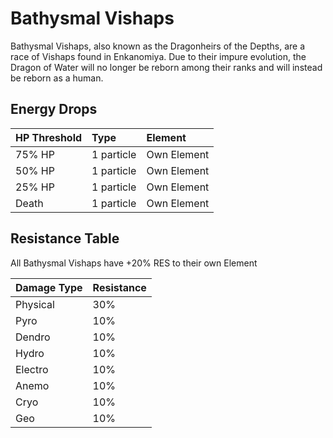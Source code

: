 # Bathysmal Vishaps
Bathysmal Vishaps, also known as the Dragonheirs of the Depths, are a race of Vishaps found in Enkanomiya. Due to their impure evolution, the Dragon of Water will no longer be reborn among their ranks and will instead be reborn as a human.  

## Energy Drops
| HP Threshold | Type | Element |
| :--- | :--- | :--- |
| 75% HP | 1 particle | Own Element |
| 50% HP | 1 particle | Own Element |
| 25% HP | 1 particle | Own Element |
| Death | 1 particle | Own Element |

## Resistance Table

All Bathysmal Vishaps have +20% RES to their own Element

| Damage Type | Resistance |
| :--- | :--- |
| Physical | 30% |
| Pyro | 10%| 
| Dendro | 10% |
| Hydro	| 10% |
| Electro	| 10% |
| Anemo	| 10% |
| Cryo	| 10% |
| Geo	| 10% |
